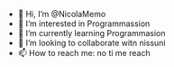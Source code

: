 - 👋 Hi, I’m @NicolaMemo
- 👀 I’m interested in Programmassion
- 🌱 I’m currently learning Programmasion
- 💞️ I’m looking to collaborate witn nissuni
- 📫 How to reach me: no ti me reach

<!---
NicolaMemo/NicolaMemo is a ✨ special ✨ repository because its `README.md` (this file) appears on your GitHub profile.
You can click the Preview link to take a look at your changes.
--->
